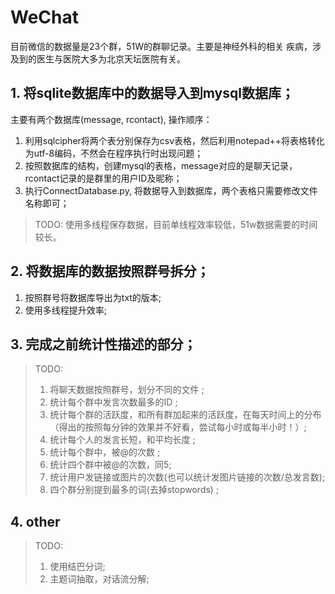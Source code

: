 # WeChat
目前微信的数据量是23个群，51W的群聊记录。主要是神经外科的相关
疾病，涉及到的医生与医院大多为北京天坛医院有关。


## 1. 将sqlite数据库中的数据导入到mysql数据库；
主要有两个数据库(message, rcontact), 操作顺序：
1. 利用sqlcipher将两个表分别保存为csv表格，然后利用notepad++将表格转化为utf-8编码，不然会在程序执行时出现问题；
2. 按照数据库的结构，创建mysql的表格，message对应的是聊天记录，rcontact记录的是群里的用户ID及昵称；
3. 执行ConnectDatabase.py, 将数据导入到数据库，两个表格只需要修改文件名称即可；    

>TODO: 使用多线程保存数据，目前单线程效率较低，51w数据需要的时间较长。

## 2. 将数据库的数据按照群号拆分；

1. 按照群号将数据库导出为txt的版本;  
2. 使用多线程提升效率;

## 3. 完成之前统计性描述的部分；

>TODO:
> 1. 将聊天数据按照群号，划分不同的文件 ;
> 2. 统计每个群中发言次数最多的ID ;
> 3. 统计每个群的活跃度，和所有群加起来的活跃度，在每天时间上的分布（得出的按照每分钟的效果并不好看，尝试每小时或每半小时！）;
> 4. 统计每个人的发言长短，和平均长度 ;
> 5. 统计每个群中，被@的次数 ;
> 6. 统计四个群中被@的次数，同5;
> 7. 统计用户发链接或图片的次数(也可以统计发图片链接的次数/总发言数);
> 8. 四个群分别提到最多的词(去掉stopwords) ;

## 4. other

> TODO:
> 1. 使用结巴分词;
> 2. 主题词抽取，对话流分解;
